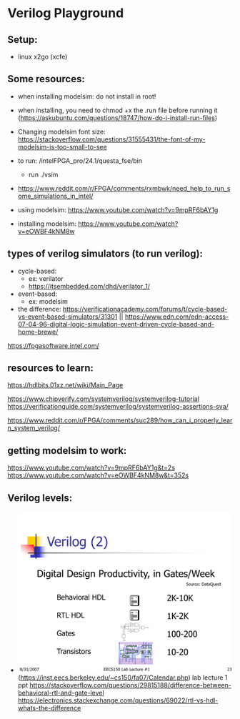 # Verilog Playground

## Setup:
* linux x2go (xcfe)


## Some resources:
* when installing modelsim: do not install in root!
* when installing, you need to chmod +x the .run file before running it (https://askubuntu.com/questions/18747/how-do-i-install-run-files)
* Changing modelsim font size: https://stackoverflow.com/questions/31555431/the-font-of-my-modelsim-is-too-small-to-see
* to run: <install dir>/intelFPGA_pro/24.1/questa_fse/bin
    * run ./vsim
* https://www.reddit.com/r/FPGA/comments/rxmbwk/need_help_to_run_some_simulations_in_intel/

* using modelsim: https://www.youtube.com/watch?v=9mpRF6bAY1g
* installing modelsim: https://www.youtube.com/watch?v=eOWBF4kNM8w

## types of verilog simulators (to run verilog):
* cycle-based: 
    * ex: verilator
    * https://itsembedded.com/dhd/verilator_1/
* event-based:
    * ex: modelsim
* the difference: https://verificationacademy.com/forums/t/cycle-based-vs-event-based-simulators/31301 || https://www.edn.com/edn-access-07-04-96-digital-logic-simulation-event-driven-cycle-based-and-home-brewe/


https://fpgasoftware.intel.com/

## resources to learn:

https://hdlbits.01xz.net/wiki/Main_Page

https://www.chipverify.com/systemverilog/systemverilog-tutorial
https://verificationguide.com/systemverilog/systemverilog-assertions-sva/

https://www.reddit.com/r/FPGA/comments/suc289/how_can_i_properly_learn_system_verilog/


## getting modelsim to work:
https://www.youtube.com/watch?v=9mpRF6bAY1g&t=2s
https://www.youtube.com/watch?v=eOWBF4kNM8w&t=352s

## Verilog levels:
* ![alt text](./assets/ddpgw.png)
(https://inst.eecs.berkeley.edu/~cs150/fa07/Calendar.php) lab lecture 1 ppt
https://stackoverflow.com/questions/29815188/difference-between-behavioral-rtl-and-gate-level
https://electronics.stackexchange.com/questions/69022/rtl-vs-hdl-whats-the-difference
